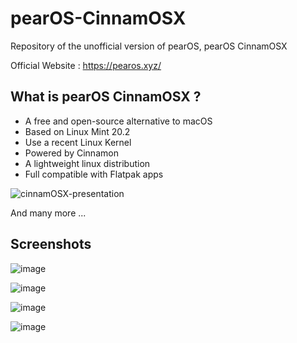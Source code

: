 # pearOS-CinnamOSX
Repository of the unofficial version of pearOS, pearOS CinnamOSX

Official Website : https://pearos.xyz/

## What is pearOS CinnamOSX ?

- A free and open-source alternative to macOS
- Based on Linux Mint 20.2
- Use a recent Linux Kernel
- Powered by Cinnamon
- A lightweight linux distribution
- Full compatible with Flatpak apps

![cinnamOSX-presentation](https://user-images.githubusercontent.com/74509560/146950927-7f712edb-2169-4720-90ce-864dbc8fa4fa.png)


And many more ...

## Screenshots

![image](https://user-images.githubusercontent.com/74509560/146955712-ee22faea-2c2b-4f87-894c-b4e91c7e8b88.png)


![image](https://user-images.githubusercontent.com/74509560/146955833-53cae7a9-cc7d-4897-a04c-37e5864deb57.png)


![image](https://user-images.githubusercontent.com/74509560/146956004-008e6925-63a9-4481-85b6-c008523debea.png)


![image](https://user-images.githubusercontent.com/74509560/146956080-0ab660d0-2151-42be-a691-8216ef8c3e05.png)



